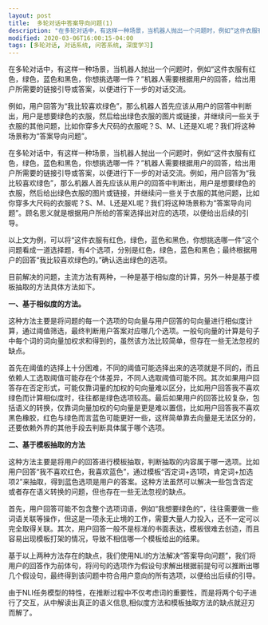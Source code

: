```yaml
---
layout: post
title:  多轮对话中答案导向问题(1)
description: "在多轮对话中，有这样一种场景，当机器人抛出一个问题时，例如“这件衣服有红色，绿色，蓝色和黑色，你想挑选哪一件？”机器人需要根据用户的回答，给出用户所需要的链接引导或答案，以便进行下一步的对话交流。"
modified: 2020-03-06T16:00:15-04:00
tags: [多轮对话, 对话系统, 问答系统, 深度学习]
---
```


在多轮对话中，有这样一种场景，当机器人抛出一个问题时，例如“这件衣服有红色，绿色，蓝色和黑色，你想挑选哪一件？”机器人需要根据用户的回答，给出用户所需要的链接引导或答案，以便进行下一步的对话交流。

<!-- more -->

例如，用户回答为“我比较喜欢绿色”，那么机器人首先应该从用户的回答中判断出，用户是想要绿色的衣服，然后给出绿色衣服的图片或链接，并继续问一些关于衣服的其他问题，比如你穿多大尺码的衣服呢？S、M、L还是XL呢？我们将这种场景称为“答案导向问题”。

在多轮对话中，有这样一种场景，当机器人抛出一个问题时，例如“这件衣服有红色，绿色，蓝色和黑色，你想挑选哪一件？”机器人需要根据用户的回答，给出用户所需要的链接引导或答案，以便进行下一步的对话交流。例如，用户回答为“我比较喜欢绿色”，那么机器人首先应该从用户的回答中判断出，用户是想要绿色的衣服，然后给出绿色衣服的图片或链接，并继续问一些关于衣服的其他问题，比如你穿多大尺码的衣服呢？S、M、L还是XL呢？我们将这种场景称为“答案导向问题”。顾名思义就是根据用户所给的答案选择出对应的选项，以便给出后续的引导。

以上文为例，可以将“这件衣服有红色，绿色，蓝色和黑色，你想挑选哪一件”这个问题看成一道选择题，有4个选项，分别是红色，绿色，蓝色和黑色；最终根据用户的回答“我比较喜欢绿色的。”确认选出绿色的选项。

目前解决的问题，主流方法有两种，一种是基于相似度的计算，另外一种是基于模板抽取的方法具体方法如下。

**一、基于相似度的方法。**


这种方法主要是将问题的每一个选项的句向量与用户回答的句向量进行相似度计算，通过阈值筛选，最终判断用户答案对应哪几个选项。一般句向量的计算是句子中每个词的词向量加权求和得到的，虽然该方法比较简单，但存在一些无法忽视的缺点。

首先在阈值的选择上十分困难，不同的阈值可能选择出来的选项就是不同的，而且依赖人工选取阈值可能存在个体差异，不同人选取阈值可能不同。其次如果用户回答存在否定形式，可能仅靠词量的加权的句向量难以区分，比如用户回答我不喜欢绿色而计算相似度时，往往都是绿色选项较高。最后如果用户的回答比较复杂，包括语义的转换，仅靠词向量加权的句向量是更是难以置信，比如用户回答我不喜欢黑色橡胶，红色与绿色而言蓝色可能更好一些，这样简单靠去向量是无法区分的，还要依赖外界的其他手段去判断具体属于哪个选项。



**二、基于模板抽取的方法**


这种方法主要是将用户的回答进行模板抽取，判断抽取的内容属于哪一选项。比如用户回答“我不喜欢红色，我喜欢蓝色”，通过模板“否定词+选1项，肯定词+加选项2”来抽取，得到蓝色选项是用户的答案。这种方法虽然可以解决一些包含否定或者存在语义转换的问题，但也存在一些无法忽视的缺点。

首先，用户回答可能不包含整个选项词语，例如“我想要绿色的”，往往需要做一些词语关联等操作，但这是一项永无止境的工作，需要大量人力投入，还不一定可以完全取得关联。其次，用户回答一般不是标准的书面表达，模板很难去创造，而且容易出现模板打架的情况，导致不相信哪一个模板给出的结果。

基于以上两种方法存在的缺点，我们使用NLI的方法解决“答案导向问题”，我们将用户的回答作为前体句，将问句的选项作为假设句求解出根据前提句可以推断出哪几个假设句，最终得到该问题中符合用户意向的所有选项，以便给出后续的引导。

由于NLI任务模型的特性，在推断过程中不仅考虑词的重要性，而是将两个句子进行了交互，从中解读出真正的语义信息,相似度方法和模板抽取方法的缺点就迎刃而解了。

